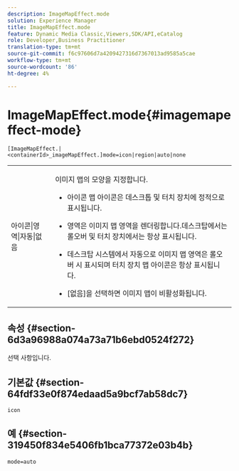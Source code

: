 ```yaml
---
description: ImageMapEffect.mode
solution: Experience Manager
title: ImageMapEffect.mode
feature: Dynamic Media Classic,Viewers,SDK/API,eCatalog
role: Developer,Business Practitioner
translation-type: tm+mt
source-git-commit: f6c97606d7a4209427316d7367013ad9585a5cae
workflow-type: tm+mt
source-wordcount: '86'
ht-degree: 4%

---
```



# ImageMapEffect.mode{#imagemapeffect-mode}

`[ImageMapEffect.|<containerId>_imageMapEffect.]mode=icon|region|auto|none`

<table id="table_4A3D7D66D76A403199303155318D0DE1"> 
 <tbody> 
  <tr> 
   <td colname="col1"> <p> <span class="codeph"> 아이콘|영역|자동|없음  </span> </p> </td> 
   <td colname="col2"> <p>이미지 맵의 모양을 지정합니다. </p> <p> 
     <ul id="ul_DDA49C152718486E853213E6FC2182B2"> 
      <li id="li_18F86AB4D2F544319CCDF7BE376ABA53"> <p> <span class="codeph"> 아이콘  </span> 맵 아이콘은 데스크톱 및 터치 장치에 정적으로 표시됩니다. </p> </li> 
      <li id="li_F8832681CDD6456E9147A37C99BAFFED"> <p> <span class="codeph"> 영역은 이미지  </span> 맵 영역을 렌더링합니다.데스크탑에서는 롤오버 및 터치 장치에서는 항상 표시됩니다. </p> </li> 
      <li id="li_9F7DD686E8104AEB944505363F433C0F"> <p> <span class="codeph"> 데스크탑  </span> 시스템에서 자동으로 이미지 맵 영역은 롤오버 시 표시되며 터치 장치 맵 아이콘은 항상 표시됩니다. </p> </li> 
      <li id="li_7CB644F3A029480293B46F44FF8D03B6"> <p> <span class="codeph"> [없음]을  </span> 선택하면 이미지 맵이 비활성화됩니다. </p> </li> 
     </ul> </p> </td> 
  </tr> 
 </tbody> 
</table>

## 속성 {#section-6d3a96988a074a73a71b6ebd0524f272}

선택 사항입니다.

## 기본값 {#section-64fdf33e0f874edaad5a9bcf7ab58dc7}

`icon`

## 예 {#section-319450f834e5406fb1bca77372e03b4b}

`mode=auto`
